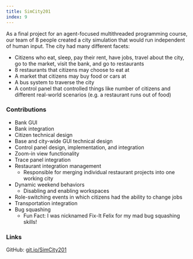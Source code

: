 ```yaml
---
title: SimCity201
index: 9
---
```


As a final project for an agent-focused multithreaded programming course, our team of 8 people created a city simulation that would run independent of human input. The city had many different facets:

- Citizens who eat, sleep, pay their rent, have jobs, travel about the city, go to the market, visit the bank, and go to restaurants
- 8 restaurants that citizens may choose to eat at
- A market that citizens may buy food or cars at
- A bus system to traverse the city
- A control panel that controlled things like number of citizens and different real-world scenarios (e.g. a restaurant runs out of food)

### Contributions

- Bank GUI
- Bank integration
- Citizen technical design
- Base and city-wide GUI technical design
- Control panel design, implementation, and integration
- Zoom-in view functionality
- Trace panel integration
- Restaurant integration management
  - Responsible for merging individual restaurant projects into one working city
- Dynamic weekend behaviors
  - Disabling and enabling workspaces
- Role-switching events in which citizens had the ability to change jobs
- Transportation integration
- Bug squashing
  - Fun Fact: I was nicknamed Fix-It Felix for my mad bug squashing skills!

### Links

GitHub: [git.io/SimCity201](https://git.io/SimCity201)
